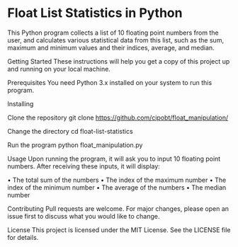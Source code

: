 # Float List Statistics in Python

This Python program collects a list of 10 floating point numbers from the user, and calculates various statistical data from this list, such as the sum, maximum and minimum values and their indices, average, and median.

Getting Started
These instructions will help you get a copy of this project up and running on your local machine.

Prerequisites
You need Python 3.x installed on your system to run this program.

Installing

Clone the repository
git clone https://github.com/cipobt/float_manipulation/

Change the directory
cd float-list-statistics

Run the program
python float_manipulation.py

Usage
Upon running the program, it will ask you to input 10 floating point numbers. After receiving these inputs, it will display:

• The total sum of the numbers
• The index of the maximum number
• The index of the minimum number
• The average of the numbers
• The median number

Contributing
Pull requests are welcome. For major changes, please open an issue first to discuss what you would like to change.

License
This project is licensed under the MIT License. See the LICENSE file for details.
